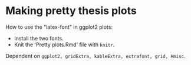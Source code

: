 # Making pretty thesis plots
How to use the "latex-font" in ggplot2 plots:
* Install the two fonts.
* Knit the 'Pretty plots.Rmd' file with `knitr`.

Dependent on `ggplot2, gridExtra, kableExtra, extrafont, grid, Hmisc`.

